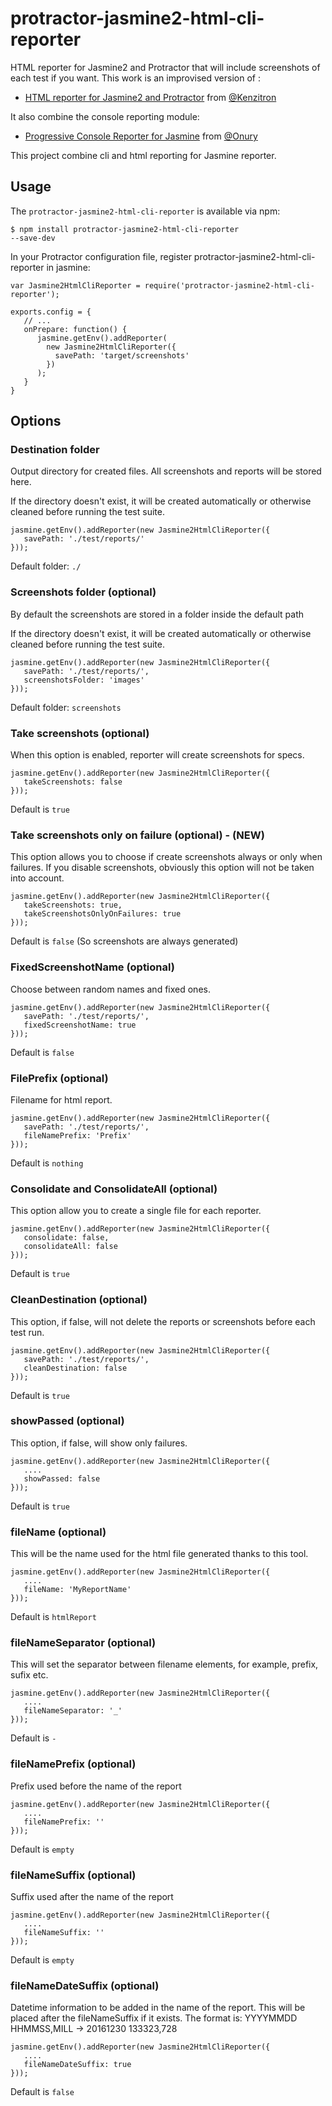 # protractor-jasmine2-html-cli-reporter


HTML reporter for Jasmine2 and Protractor that will include screenshots of each test if you want.
This work is an improvised version of :
* [HTML reporter for Jasmine2 and Protractor](https://github.com/Kenzitron/protractor-jasmine2-html-reporter) from [@Kenzitron](https://github.com/Kenzitron) 


It also combine the console reporting module: 

* [Progressive Console Reporter for Jasmine](https://github.com/onury/jasmine-console-reporter.git) from [@Onury](https://github.com/Onury)

This project combine cli and html reporting for Jasmine reporter. 

## Usage
The <code>protractor-jasmine2-html-cli-reporter</code> is available via npm:

<code>$ npm install protractor-jasmine2-html-cli-reporter --save-dev</code>

In your Protractor configuration file, register protractor-jasmine2-html-cli-reporter in jasmine:

<pre><code>var Jasmine2HtmlCliReporter = require('protractor-jasmine2-html-cli-reporter');

exports.config = {
   // ...
   onPrepare: function() {
      jasmine.getEnv().addReporter(
        new Jasmine2HtmlCliReporter({
          savePath: 'target/screenshots'
        })
      );
   }
}</code></pre>

## Options
### Destination folder

Output directory for created files. All screenshots and reports will be stored here.

If the directory doesn't exist, it will be created automatically or otherwise cleaned before running the test suite.

<pre><code>jasmine.getEnv().addReporter(new Jasmine2HtmlCliReporter({
   savePath: './test/reports/'
}));</code></pre>

Default folder: <code>./</code>

### Screenshots folder (optional)

By default the screenshots are stored in a folder inside the default path

If the directory doesn't exist, it will be created automatically or otherwise cleaned before running the test suite.

<pre><code>jasmine.getEnv().addReporter(new Jasmine2HtmlCliReporter({
   savePath: './test/reports/',
   screenshotsFolder: 'images'
}));</code></pre>

Default folder: <code>screenshots</code>

### Take screenshots (optional)

When this option is enabled, reporter will create screenshots for specs.

<pre><code>jasmine.getEnv().addReporter(new Jasmine2HtmlCliReporter({
   takeScreenshots: false
}));</code></pre>

Default is <code>true</code>

### Take screenshots only on failure (optional) - (NEW)

This option allows you to choose if create screenshots always or only when failures.
If you disable screenshots, obviously this option will not be taken into account.

<pre><code>jasmine.getEnv().addReporter(new Jasmine2HtmlCliReporter({
   takeScreenshots: true,
   takeScreenshotsOnlyOnFailures: true
}));</code></pre>

Default is <code>false</code> (So screenshots are always generated)


### FixedScreenshotName (optional)

Choose between random names and fixed ones.

<pre><code>jasmine.getEnv().addReporter(new Jasmine2HtmlCliReporter({
   savePath: './test/reports/',
   fixedScreenshotName: true
}));</code></pre>

Default is <code>false</code>


### FilePrefix (optional)

Filename for html report.

<pre><code>jasmine.getEnv().addReporter(new Jasmine2HtmlCliReporter({
   savePath: './test/reports/',
   fileNamePrefix: 'Prefix'
}));</code></pre>

Default is <code>nothing</code>

### Consolidate and ConsolidateAll (optional)

This option allow you to create a single file for each reporter.

<pre><code>jasmine.getEnv().addReporter(new Jasmine2HtmlCliReporter({
   consolidate: false,
   consolidateAll: false
}));</code></pre>

Default is <code>true</code>

### CleanDestination (optional)

This option, if false, will not delete the reports or screenshots before each test run. 

<pre><code>jasmine.getEnv().addReporter(new Jasmine2HtmlCliReporter({
   savePath: './test/reports/',
   cleanDestination: false
}));</code></pre>

Default is <code>true</code>

### showPassed (optional)

This option, if false, will show only failures. 

<pre><code>jasmine.getEnv().addReporter(new Jasmine2HtmlCliReporter({
   ....
   showPassed: false
}));</code></pre>

Default is <code>true</code>

### fileName (optional)

This will be the name used for the html file generated thanks to this tool.

<pre><code>jasmine.getEnv().addReporter(new Jasmine2HtmlCliReporter({
   ....
   fileName: 'MyReportName'
}));</code></pre>

Default is <code>htmlReport</code>

### fileNameSeparator (optional)

This will set the separator between filename elements, for example, prefix, sufix etc.

<pre><code>jasmine.getEnv().addReporter(new Jasmine2HtmlCliReporter({
   ....
   fileNameSeparator: '_'
}));</code></pre>

Default is <code>-</code>

### fileNamePrefix (optional)

Prefix used before the name of the report

<pre><code>jasmine.getEnv().addReporter(new Jasmine2HtmlCliReporter({
   ....
   fileNamePrefix: ''
}));</code></pre>

Default is <code>empty</code>

### fileNameSuffix (optional)

Suffix used after the name of the report

<pre><code>jasmine.getEnv().addReporter(new Jasmine2HtmlCliReporter({
   ....
   fileNameSuffix: ''
}));</code></pre>

Default is <code>empty</code>

### fileNameDateSuffix (optional)

Datetime information to be added in the name of the report. This will be placed after the fileNameSuffix if it exists.
The format is: YYYYMMDD HHMMSS,MILL -> 20161230 133323,728

<pre><code>jasmine.getEnv().addReporter(new Jasmine2HtmlCliReporter({
   ....
   fileNameDateSuffix: true
}));</code></pre>

Default is <code>false</code>